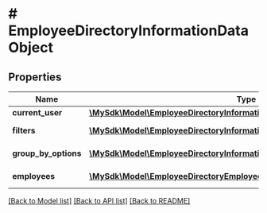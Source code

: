 # # EmployeeDirectoryInformationDataObject

## Properties

Name | Type | Description | Notes
------------ | ------------- | ------------- | -------------
**current_user** | [**\MySdk\Model\EmployeeDirectoryInformationDataObjectCurrentUser**](EmployeeDirectoryInformationDataObjectCurrentUser.md) |  | [optional]
**filters** | [**\MySdk\Model\EmployeeDirectoryInformationDataObjectFiltersInner[]**](EmployeeDirectoryInformationDataObjectFiltersInner.md) | Filter information | [optional]
**group_by_options** | [**\MySdk\Model\EmployeeDirectoryInformationDataObjectGroupByOptionsInner[]**](EmployeeDirectoryInformationDataObjectGroupByOptionsInner.md) | Group by options | [optional]
**employees** | [**\MySdk\Model\EmployeeDirectoryEmployeeDataObject[]**](EmployeeDirectoryEmployeeDataObject.md) | Employee data | [optional]

[[Back to Model list]](../../README.md#models) [[Back to API list]](../../README.md#endpoints) [[Back to README]](../../README.md)
